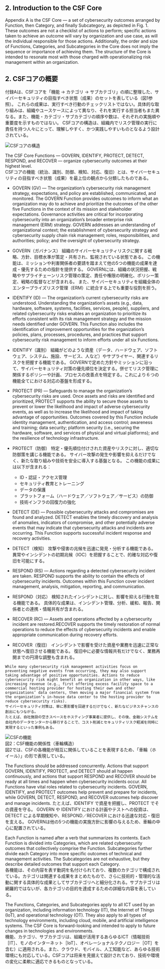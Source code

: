 ## 2. Introduction to the CSF Core
Appendix A is the CSF Core — a set of cybersecurity outcomes arranged by Function, then Category, and finally Subcategory, as depicted in Fig. 1. These outcomes are not a checklist of actions to perform; specific actions taken to achieve an outcome will vary by organization and use case, as will the individual responsible for those actions. Additionally, the order and size of Functions, Categories, and Subcategories in the Core does not imply the sequence or importance of achieving them. The structure of the Core is intended to resonate most with those charged with operationalizing risk management within an organization.
## 2. CSFコアの概要
付録Aは、CSFコアを「機能 → カテゴリ → サブカテゴリ」の順に整理した、サイバーセキュリティの目指すべき状態（成果）のセットを表している（図1参照）。
これらの成果は、実行すべき行動のチェックリストではない。具体的な取り組みは、組織やユースケースによって異なり、それを実行する担当者もまた異なる。また、機能・カテゴリ・サブカテゴリの順序や数は、それぞれの実施順や重要度を示すものではない。
CSFコアの構造は、組織内でリスク管理の実行に責任を持つ人々にとって、理解しやすく、かつ実践しやすいものとなるよう設計されている。

![CSFコアの構造](fig.1_CSFコアの構造.png)

The CSF Core Functions — GOVERN, IDENTIFY, PROTECT, DETECT, RESPOND, and RECOVER — organize cybersecurity outcomes at their highest level.  
CSFコアの機能（統治、識別、防御、検知、対応、復旧）とは、サイバーセキュリティの目指すべき状態（成果）を最上位の観点から分類したものである。

- GOVERN (GV) — The organization’s cybersecurity risk management strategy,
expectations, and policy are established, communicated, and monitored. The GOVERN Function provides outcomes to inform what an organization may do to achieve and prioritize the outcomes of the other five Functions in the context of its mission and stakeholder expectations. Governance activities are critical for incorporating cybersecurity into an organization’s broader enterprise risk management (ERM) strategy. GOVERN addresses an understanding of organizational context; the establishment of cybersecurity strategy and cybersecurity supply chain risk management; roles, responsibilities, and authorities; policy; and the oversight of cybersecurity strategy.
- GOVERN（ガバナンス）
組織のサイバーセキュリティリスクに関する戦略、方針、目標水準が策定・共有され、監視されている状態である。
この機能は、ミッションや利害関係者の要請を踏まえて他の5つの機能の成果を達成・優先するための指針を提供する。
GOVERNには、組織の状況把握、戦略やサプライチェーンリスク管理の策定、責任や権限の明確化、ポリシー策定、戦略の監督などが含まれる。
また、サイバーセキュリティを組織全体のエンタープライズリスク管理（ERM）に統合する上でも重要な役割を担う。  

- IDENTIFY (ID) — The organization’s current cybersecurity risks are understood. Understanding the organization’s assets (e.g., data, hardware, software, systems, facilities, services, people), suppliers, and related cybersecurity risks enables an organization to prioritize its efforts consistent with its risk management strategy and the mission needs identified under GOVERN. This Function also includes the identification of improvement opportunities for the organization’s policies, plans, processes, procedures, and practices that support cybersecurity risk management to inform efforts under all six Functions.
- IDENTIFY（識別）
組織がどのような資産（データ、ハードウェア、ソフトウェア、システム、施設、サービス、人など）やサプライヤー、関連するリスクを把握する機能である。
GOVERNで定めた方針やミッションに沿って、サイバーセキュリティ対策の優先順位を決定する。併せてリスク管理に関係するポリシーや計画、プロセスの改善点を特定する。これにより６つの機能全てにおける対応の基盤を形成する。

- PROTECT (PR) — Safeguards to manage the organization’s cybersecurity risks are used. Once assets and risks are identified and prioritized, PROTECT supports the ability to secure those assets to prevent or lower the likelihood and impact of adverse cybersecurity events, as well as to increase the likelihood and impact of taking advantage of opportunities. Outcomes covered by this Function include identity management, authentication, and access control; awareness and training; data security; platform security (i.e., securing the hardware, software, and services of physical and virtual platforms); and the resilience of technology infrastructure.
- PROTECT（防御）
特定・優先順位付けされた資産やリスクに対し、適切な防御策を講じる機能である。
サイバー攻撃の発生や影響を抑えるだけでなく、新たな取り組みや技術を安全に導入する基盤となる。
この機能の成果には以下が含まれる：
  - ID・認証・アクセス管理
  - セキュリティ教育とトレーニング
  - データの保護
  - プラットフォーム（ハードウェア／ソフトウェア／サービス）の防御
  - 技術インフラの回復力の強化

- DETECT (DE) — Possible cybersecurity attacks and compromises are found and analyzed. DETECT enables the timely discovery and analysis of anomalies, indicators of compromise, and other potentially adverse events that may indicate that cybersecurity attacks and incidents are occurring. This Function supports successful incident response and recovery activities.
- DETECT（検知）
攻撃や侵害の兆候を迅速に発見・分析する機能である。
異常やインシデントの初期兆候（IOC）を把握することで、的確な対応や復旧を可能にする。

- RESPOND (RS) — Actions regarding a detected cybersecurity incident are taken. RESPOND supports the ability to contain the effects of cybersecurity incidents. Outcomes within this Function cover incident management, analysis, mitigation, reporting, and communication.
- RESPOND（対応）
検知されたインシデントに対し、影響を抑える行動を取る機能である。
具体的な成果は、インシデント管理、分析、緩和、報告、関係者との連携・情報共有が含まれる。

- RECOVER (RC) — Assets and operations affected by a cybersecurity incident are restored.RECOVER supports the timely restoration of normal operations to reduce the effects of cybersecurity incidents and enable appropriate communication during recovery efforts. 
- RECOVER（復旧）
インシデントで影響を受けた資産や業務を迅速に正常な状態へ復旧させる機能である。
復旧中に必要な情報共有だけでなく、業務再開までの円滑な調整も含まれる。

~~~
While many cybersecurity risk management activities focus on preventing negative events from occurring, they may also support taking advantage of positive opportunities. Actions to reduce cybersecurity risk might benefit an organization in other ways, like increasing revenue (e.g., first offering excess facility space to a commercial hosting provider for hosting their own and other organizations’ data centers, then moving a major financial system from the organization’s in-house data center to the hosting provider to reduce cybersecurity risks).  
サイバーセキュリティ対策は、単に悪影響を回避するだけでなく、新たなビジネスチャンスの創出にもつながる。
たとえば、自社施設の空きスペースをホスティング事業者に提供し、その後、金融システムを自社内のデータセンターから移行することで、コスト削減とセキュリティリスク軽減を同時に実現するといった事例もある。
~~~

![CSFの機能](fig.2_CSFの機能.png)  
図2：CSF機能の関係性（車輪構造）  
図2では、CSFの各機能が相互に関係していることを表現するため、「車輪（ホイール）」の形で表現している。  

The Functions should be addressed concurrently. Actions that support GOVERN, IDENTIFY, PROTECT, and DETECT should all happen continuously, and actions that support RESPOND and RECOVER should be ready at all times and happen when cybersecurity incidents occur. All Functions have vital roles related to cybersecurity incidents. GOVERN, IDENTIFY, and PROTECT outcomes help prevent and prepare for incidents, while GOVERN, DETECT, RESPOND, and RECOVER outcomes help discover and manage incidents.
たとえば、IDENTIFY で資産を把握し、PROTECT でその資産を守る。
GOVERN や IDENTIFY における計画やテストへの投資は、DETECT による早期検知や、RESPOND／RECOVER における迅速な対応・復旧を支える。
GOVERNは他の5つの機能の実施方針に影響の与えるため、車輪の中心に配置されている。  

Each Function is named after a verb that summarizes its contents. Each Function is divided into Categories, which are related cybersecurity outcomes that collectively comprise the Function. Subcategories further divide each Category into more specific outcomes of technical and management activities. The Subcategories are not exhaustive, but they describe detailed outcomes that support each Category.  
各機能は、その内容を表す動詞を名付けられており、複数のカテゴリで構成されている。カテゴリは関連する成果をまとめたもので、さらに技術的・管理的な活動に関する具体的な成果としてサブカテゴリへと細分化される。サブカテゴリは網羅的ではないが、各カテゴリの目的を達成するための詳細な内容を表している。  

The Functions, Categories, and Subcategories apply to all ICT used by an organization, including information technology (IT), the Internet of Things (IoT), and operational technology (OT). They also apply to all types of technology environments, including cloud, mobile, and artificial intelligence systems. The CSF Core is forward-looking and intended to apply to future changes in technologies and environments.  
機能、カテゴリ、サブカテゴリは、組織が活用するあらゆるICT（情報技術［IT］、モノのインターネット［IoT］、オペレーショナルテクノロジー［OT］を含む）に適用される。また、クラウド、モバイル、人工知能など、あらゆる技術環境にも対応している。CSFコアは将来を見据えて設計されており、技術や環境の変化に柔軟に適応できるものとなっている。

